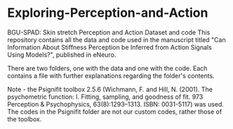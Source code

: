 # Exploring-Perception-and-Action
BGU-SPAD: Skin stretch Perception and Action Dataset and code
This repository contains all the data and code used in the manuscript titled "Can Information About Stiffness Perception be Inferred
from Action Signals Using Models?", published in eNeuro.

There are two folders, one with the data and one with the code. Each contains a file with further explanations regarding the folder's contents.

 Note - the Psignifit toolbox 2.5.6 (Wichmann, F. and Hill, N. (2001). The psychometric function: I. Fitting, sampling, and goodness of fit.
973 Perception & Psychophysics, 63(8):1293–1313. ISBN: 0031-5117) was used. The codes in the Psignifit folder are not our custom codes, rather those of the toolbox. 
